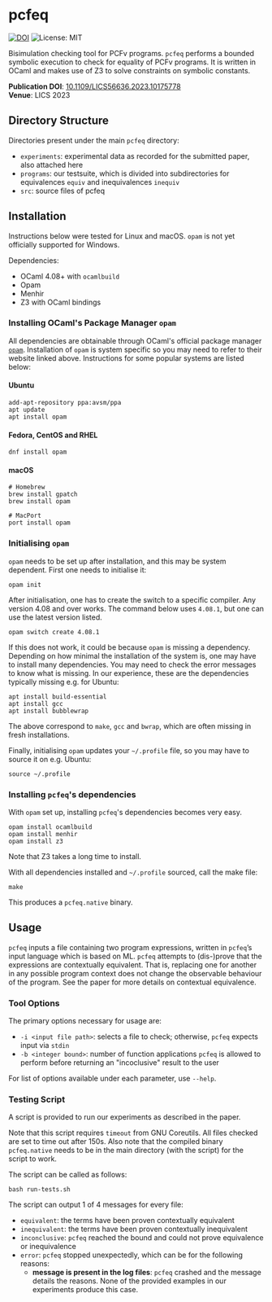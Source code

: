 # pcfeq

[![DOI](https://zenodo.org/badge/592539792.svg)](https://zenodo.org/doi/10.5281/zenodo.7864539)
![License: MIT](https://img.shields.io/badge/License-MIT-blue.svg)

Bisimulation checking tool for PCFv programs. `pcfeq` performs a bounded symbolic execution to check for equality of PCFv programs. It is written in OCaml and makes use of Z3 to solve constraints on symbolic constants.

**Publication DOI**: [10.1109/LICS56636.2023.10175778](https://doi.org/10.1109/LICS56636.2023.10175778)  
**Venue**: LICS 2023

## Directory Structure

Directories present under the main `pcfeq` directory:
- `experiments`: experimental data as recorded for the submitted paper, also attached here
- `programs`: our testsuite, which is divided into subdirectories for equivalences `equiv` and inequivalences `inequiv`
- `src`: source files of pcfeq

## Installation

Instructions below were tested for Linux and macOS. `opam` is not yet officially supported for Windows.

Dependencies:
- OCaml 4.08+ with `ocamlbuild`
- Opam
- Menhir
- Z3 with OCaml bindings

### Installing OCaml's Package Manager `opam`

All dependencies are obtainable through OCaml's official package manager [`opam`](http://opam.ocaml.org/doc/Install.html). Installation of `opam` is system specific so you may need to refer to their website linked above. Instructions for some popular systems are listed below:
#### Ubuntu
```
add-apt-repository ppa:avsm/ppa
apt update
apt install opam
```
#### Fedora, CentOS and RHEL
```
dnf install opam
```
#### macOS
```
# Homebrew
brew install gpatch
brew install opam

# MacPort
port install opam
```

### Initialising `opam`

`opam` needs to be set up after installation, and this may be system dependent. First one needs to initialise it:
```
opam init
```
After initialisation, one has to create the switch to a specific compiler. Any version 4.08 and over works. The command below uses `4.08.1`, but one can use the latest version listed.
```
opam switch create 4.08.1
```
If this does not work, it could be because `opam` is missing a dependency. Depending on how minimal the installation of the system is, one may have to install many dependencies. You may need to check the error messages to know what is missing. In our experience, these are the dependencies typically missing e.g. for Ubuntu:
```
apt install build-essential
apt install gcc
apt install bubblewrap
```
The above correspond to `make`, `gcc` and `bwrap`, which are often missing in fresh installations.

Finally, initialising `opam` updates your `~/.profile` file, so you may have to source it on e.g. Ubuntu:
```
source ~/.profile
```

### Installing `pcfeq`'s dependencies

With `opam` set up, installing `pcfeq`'s dependencies becomes very easy.
```
opam install ocamlbuild
opam install menhir
opam install z3
```
Note that Z3 takes a long time to install.

With all dependencies installed and `~/.profile` sourced, call the make file:
```
make
```
This produces a `pcfeq.native` binary.

## Usage

`pcfeq` inputs a file containing two program expressions, written in `pcfeq`’s input language which is based on ML. `pcfeq` attempts to (dis-)prove that the expressions are contextually equivalent. That is, replacing one for another in any possible program context does not change the observable behaviour of the program. See the paper for more details on contextual equivalence.

### Tool Options

The primary options necessary for usage are:

- `-i <input file path>`: selects a file to check; otherwise, `pcfeq` expects input via `stdin`
- `-b <integer bound>`: number of function applications `pcfeq` is allowed to perform before returning an "incoclusive" result to the user

For list of options available under each parameter, use `--help`.

### Testing Script

A script is provided to run our experiments as described in the paper.

Note that this script requires `timeout` from GNU Coreutils. All files checked are set to time out after 150s. Also note that the compiled binary `pcfeq.native` needs to be in the main directory (with the script) for the script to work.

The script can be called as follows:

```
bash run-tests.sh
```

The script can output 1 of 4 messages for every file:
- `equivalent`: the terms have been proven contextually equivalent
- `inequivalent`: the terms have been proven contextually inequivalent
- `inconclusive`: `pcfeq` reached the bound and could not prove equivalence or inequivalence
- `error`: `pcfeq` stopped unexpectedly, which can be for the following reasons:
  - **message is present in the log files**: `pcfeq` crashed and the message details the reasons. None of the provided examples in our experiments produce this case.
